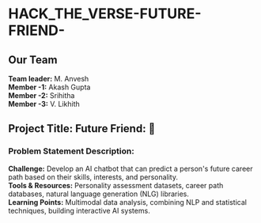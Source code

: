 # **HACK_THE_VERSE-FUTURE-FRIEND-**

## **Our Team**
**Team leader:** M. Anvesh  
**Member -1:** Akash Gupta  
**Member -2:** Srihitha  
**Member -3:** V. Likhith  

## **Project Title: Future Friend: 🔮**

### **Problem Statement Description:**
**Challenge:** Develop an AI chatbot that can predict a person's future career path based on their skills, interests, and personality.  
**Tools & Resources:** Personality assessment datasets, career path databases, natural language generation (NLG) libraries.  
**Learning Points:** Multimodal data analysis, combining NLP and statistical techniques, building interactive AI systems.


